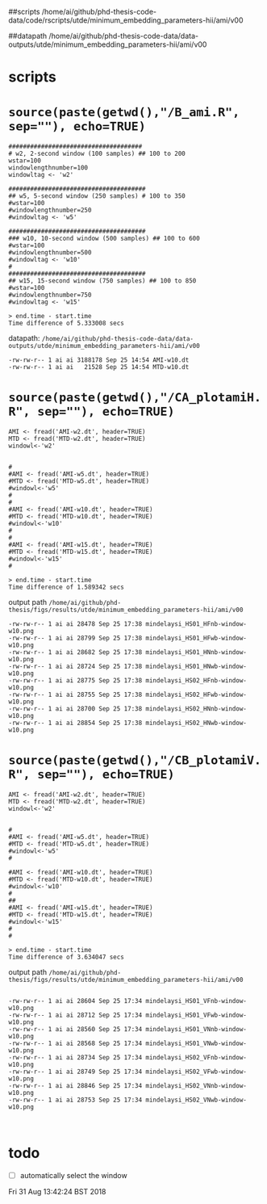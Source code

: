 
##scripts
/home/ai/github/phd-thesis-code-data/code/rscripts/utde/minimum_embedding_parameters-hii/ami/v00 


##datapath
/home/ai/github/phd-thesis-code-data/data-outputs/utde/minimum_embedding_parameters-hii/ami/v00 





# scripts



# `source(paste(getwd(),"/B_ami.R", sep=""), echo=TRUE)`

```
#####################################
# w2, 2-second window (100 samples) ## 100 to 200
wstar=100
windowlengthnumber=100
windowltag <- 'w2'

######################################
## w5, 5-second window (250 samples) # 100 to 350
#wstar=100
#windowlengthnumber=250
#windowltag <- 'w5'

######################################
### w10, 10-second window (500 samples) ## 100 to 600
#wstar=100
#windowlengthnumber=500
#windowltag <- 'w10'
#
######################################
## w15, 15-second window (750 samples) ## 100 to 850
#wstar=100
#windowlengthnumber=750
#windowltag <- 'w15'
```

```
> end.time - start.time
Time difference of 5.333008 secs
```


datapath: `/home/ai/github/phd-thesis-code-data/data-outputs/utde/minimum_embedding_parameters-hii/ami/v00` 

```
-rw-rw-r-- 1 ai ai 3188178 Sep 25 14:54 AMI-w10.dt
-rw-rw-r-- 1 ai ai   21528 Sep 25 14:54 MTD-w10.dt
```




# `source(paste(getwd(),"/CA_plotamiH.R", sep=""), echo=TRUE)`

```
AMI <- fread('AMI-w2.dt', header=TRUE)
MTD <- fread('MTD-w2.dt', header=TRUE)
windowl<-'w2'


#
#AMI <- fread('AMI-w5.dt', header=TRUE)
#MTD <- fread('MTD-w5.dt', header=TRUE)
#windowl<-'w5'
#
#
#AMI <- fread('AMI-w10.dt', header=TRUE)
#MTD <- fread('MTD-w10.dt', header=TRUE)
#windowl<-'w10'
#
#
#AMI <- fread('AMI-w15.dt', header=TRUE)
#MTD <- fread('MTD-w15.dt', header=TRUE)
#windowl<-'w15'
#
```



```
> end.time - start.time
Time difference of 1.589342 secs
```

output path
`/home/ai/github/phd-thesis/figs/results/utde/minimum_embedding_parameters-hii/ami/v00` 



```
-rw-rw-r-- 1 ai ai 28478 Sep 25 17:38 mindelaysi_HS01_HFnb-window-w10.png
-rw-rw-r-- 1 ai ai 28799 Sep 25 17:38 mindelaysi_HS01_HFwb-window-w10.png
-rw-rw-r-- 1 ai ai 28682 Sep 25 17:38 mindelaysi_HS01_HNnb-window-w10.png
-rw-rw-r-- 1 ai ai 28724 Sep 25 17:38 mindelaysi_HS01_HNwb-window-w10.png
-rw-rw-r-- 1 ai ai 28775 Sep 25 17:38 mindelaysi_HS02_HFnb-window-w10.png
-rw-rw-r-- 1 ai ai 28755 Sep 25 17:38 mindelaysi_HS02_HFwb-window-w10.png
-rw-rw-r-- 1 ai ai 28700 Sep 25 17:38 mindelaysi_HS02_HNnb-window-w10.png
-rw-rw-r-- 1 ai ai 28854 Sep 25 17:38 mindelaysi_HS02_HNwb-window-w10.png
```


# `source(paste(getwd(),"/CB_plotamiV.R", sep=""), echo=TRUE)`


```
AMI <- fread('AMI-w2.dt', header=TRUE)
MTD <- fread('MTD-w2.dt', header=TRUE)
windowl<-'w2'


#
#AMI <- fread('AMI-w5.dt', header=TRUE)
#MTD <- fread('MTD-w5.dt', header=TRUE)
#windowl<-'w5'
#

#AMI <- fread('AMI-w10.dt', header=TRUE)
#MTD <- fread('MTD-w10.dt', header=TRUE)
#windowl<-'w10'
#
##
#AMI <- fread('AMI-w15.dt', header=TRUE)
#MTD <- fread('MTD-w15.dt', header=TRUE)
#windowl<-'w15'
#
#
```



```
> end.time - start.time
Time difference of 3.634047 secs
```

output path
`/home/ai/github/phd-thesis/figs/results/utde/minimum_embedding_parameters-hii/ami/v00` 


```

-rw-rw-r-- 1 ai ai 28604 Sep 25 17:34 mindelaysi_HS01_VFnb-window-w10.png
-rw-rw-r-- 1 ai ai 28712 Sep 25 17:34 mindelaysi_HS01_VFwb-window-w10.png
-rw-rw-r-- 1 ai ai 28560 Sep 25 17:34 mindelaysi_HS01_VNnb-window-w10.png
-rw-rw-r-- 1 ai ai 28568 Sep 25 17:34 mindelaysi_HS01_VNwb-window-w10.png
-rw-rw-r-- 1 ai ai 28734 Sep 25 17:34 mindelaysi_HS02_VFnb-window-w10.png
-rw-rw-r-- 1 ai ai 28749 Sep 25 17:34 mindelaysi_HS02_VFwb-window-w10.png
-rw-rw-r-- 1 ai ai 28846 Sep 25 17:34 mindelaysi_HS02_VNnb-window-w10.png
-rw-rw-r-- 1 ai ai 28753 Sep 25 17:34 mindelaysi_HS02_VNwb-window-w10.png



```





# todo

* [ ] automatically select the window

Fri 31 Aug 13:42:24 BST 2018


